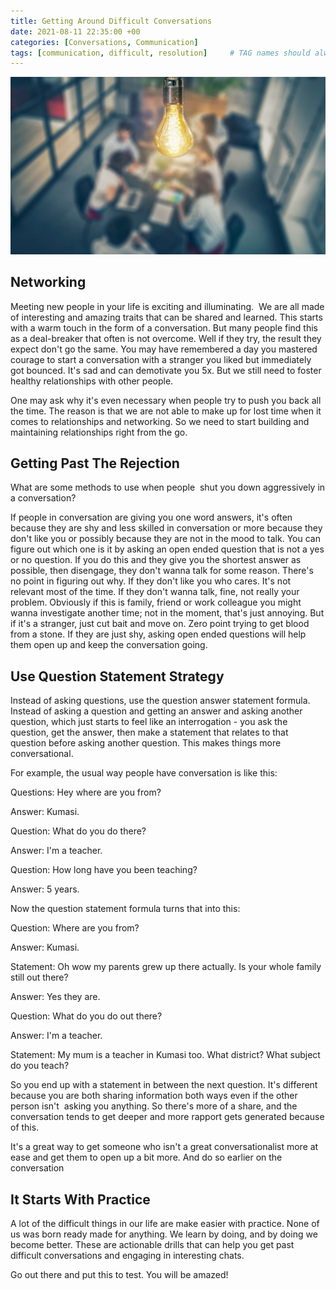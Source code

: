 ```yaml
---
title: Getting Around Difficult Conversations
date: 2021-08-11 22:35:00 +00
categories: [Conversations, Communication]
tags: [communication, difficult, resolution]     # TAG names should always be lowercase
---
```


![Networking](/assets/img/Networking.jpg)

## Networking

Meeting new people in your life is exciting and illuminating.  We are all made of interesting and amazing traits that can be shared and learned. This starts with a warm touch in the form of a conversation. But many people find this as a deal-breaker that often is not overcome. Well if they try, the result they expect don't go the same. You may have remembered a day you mastered courage to start a conversation with a stranger you liked but immediately got bounced. It's sad and can demotivate you 5x. But we still need to foster healthy relationships with other people.

One may ask why it's even necessary when people try to push you back all the time. The reason is that we are not able to make up for lost time when it comes to relationships and networking. So we need to start building and maintaining relationships right from the go.

## Getting Past The Rejection

What are some methods to use when people  shut you down aggressively in a conversation?

If people in conversation are giving you one word answers, it's often because they are shy and less skilled in conversation or more because they don't like you or possibly because they are not in the mood to talk. You can figure out which one is it by asking an open ended question that is not a yes or no question. If you do this and they give you the shortest answer as possible, then disengage, they don't wanna talk for some reason. There's no point in figuring out why. If they don't like you who cares. It's not relevant most of the time. If they don't wanna talk, fine, not really your problem. Obviously if this is family, friend or work colleague you might wanna investigate another time; not in the moment, that's just annoying. But if it's a stranger, just cut bait and move on. Zero point trying to get blood from a stone. If they are just shy, asking open ended questions will help them open up and keep the conversation going.

## Use Question Statement Strategy

Instead of asking questions, use the question answer statement formula. Instead of asking a question and getting an answer and asking another question, which just starts to feel like an interrogation - you ask the question, get the answer, then make a statement that relates to that question before asking another question. This makes things more conversational.

For example, the usual way people have conversation is like this:

Questions: Hey where are you from?

Answer: Kumasi.

Question: What do you do there?

Answer: I'm a teacher.

Question: How long have you been teaching?

Answer: 5 years.

Now the question statement formula turns that into this:

Question: Where are you from?

Answer: Kumasi.

Statement: Oh wow my parents grew up there actually. Is your whole family still out there?

Answer: Yes they are.

Question: What do you do out there?

Answer: I'm a teacher.

Statement: My mum is a teacher in Kumasi too. What district? What subject do you teach?

So you end up with a statement in between the next question. It's different because you are both sharing information both ways even if the other person isn't  asking you anything. So there's more of a share, and the conversation tends to get deeper and more rapport gets generated because of this.

It's a great way to get someone who isn't a great conversationalist more at ease and get them to open up a bit more. And do so earlier on the conversation

## It Starts With Practice

A lot of the difficult things in our life are make easier with practice. None of us was born ready made for anything. We learn by doing, and by doing we become better. These are actionable drills that can help you get past difficult conversations and engaging in interesting chats.

Go out there and put this to test. You will be amazed!
